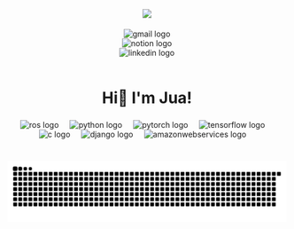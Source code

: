 <!--
![header](https://capsule-render.vercel.app/api?type=waving&color=timeGradient&height=120&animation=fadeIn&section=footer&text=😊&fontAlign=90)
<br/><br/>
-->


<!--
<div align= "center">
<a>Hi! I'm Jua</a>
    <br><br>
	<img src="https://img.shields.io/badge/pytorch-%23EE4C2C.svg?&style=for-the-badge&logo=pytorch&logoColor=white" />	<img src="https://img.shields.io/badge/tensorflow-FF6F00.svg?&style=for-the-badge&logo=tensorflow&logoColor=white" />
    <img src="https://img.shields.io/badge/python-%233776AB.svg?&style=for-the-badge&logo=python&logoColor=white" />
    <img src="https://img.shields.io/badge/ros-22314E.svg?&style=for-the-badge&logo=ros&logoColor=white" /> <img src="https://img.shields.io/badge/C-A8B9CC.svg?&style=for-the-badge&logo=C&logoColor=white" />
<div align="center">
-->


<!--
<div align="center">
  <img src="https://streak-stats.demolab.com?user=maurodesouza&locale=en&mode=daily&theme=dracula&hide_border=false&border_radius=5&order=3" height="150" alt="streak graph"  />
  <img src="https://github-profile-trophy.vercel.app?username=maurodesouza&theme=dracula&column=-1&row=1&margin-w=8&margin-h=8&no-bg=false&no-frame=false&order=4" height="150" alt="trophy graph"  />
</div>
-->

<!--
<picture>
  <source media="(prefers-color-scheme: dark)" srcset="https://raw.githubusercontent.com/maurodesouza/maurodesouza/output/pacman-contribution-graph-dark.svg">
  <source media="(prefers-color-scheme: light)" srcset="https://raw.githubusercontent.com/maurodesouza/maurodesouza/output/pacman-contribution-graph.svg">
  <img alt="pacman contribution graph" src="https://raw.githubusercontent.com/maurodesouza/maurodesouza/output/pacman-contribution-graph.svg">
</picture>
-->


<div align="center">
  <img height="150" src="https://media.giphy.com/media/v1.Y2lkPTc5MGI3NjExbnJ6OHZ1MXoxOXVyc2hodGxoOGJ2NWx6b2cwcXByNndwNTY5NHYzNyZlcD12MV9pbnRlcm5hbF9naWZfYnlfaWQmY3Q9Zw/3o7bu9HvCRRp7MjpT2/giphy.gif"  />
</div>

<img width="12" />

<div align="center">
  <a href="mailto:juachef@gmail.com" style="text-decoration: none;">
    <img src="https://img.shields.io/static/v1?message=Gmail&logo=gmail&label=&color=D14836&logoColor=white&labelColor=&style=for-the-badge" height="25" alt="gmail logo" />
  </a>

  <br>

  <a href="https://boiled-penalty-f99.notion.site/About-JUA-f0dc18a4e0f7471e81cea9eb872c2be7" style="text-decoration: none;">
    <img src="https://img.shields.io/static/v1?message=Notion&logo=notion&label=&color=000000&logoColor=white&labelColor=&style=for-the-badge" height="25" alt="notion logo" />
  </a>

  <br>

  <a href="https://www.linkedin.com/in/jua-han-903a05280/" style="text-decoration: none;">
    <img src="https://img.shields.io/static/v1?message=LinkedIn&logo=linkedin&label=&color=0077B5&logoColor=white&labelColor=&style=for-the-badge" height="25" alt="linkedin logo"  />
  </a>
</div>

<img width="12" />


###

<h1 align="center">Hi👋 I'm Jua!</h1>

###

<div align="center">
  <img src="https://skillicons.dev/icons?i=ros" height="60" alt="ros logo"  />
  <img width="12" />
  <img src="https://skillicons.dev/icons?i=py" height="60" alt="python logo"  />
  <img width="12" />
  <img src="https://skillicons.dev/icons?i=pytorch" height="60" alt="pytorch logo"  />
  <img width="12" />
  <img src="https://skillicons.dev/icons?i=tensorflow" height="60" alt="tensorflow logo"  />
  <img width="12" />
  <img src="https://skillicons.dev/icons?i=c" height="60" alt="c logo"  />
  <img width="12" />
  <img src="https://skillicons.dev/icons?i=django" height="60" alt="django logo"  />
  <img width="12" />
  <img src="https://skillicons.dev/icons?i=aws" height="60" alt="amazonwebservices logo"  />
  <img width="12" />
</div>

###

<br clear="both">

<picture>
  <source media="(prefers-color-scheme: dark)" srcset="https://raw.githubusercontent.com/Claire-art/Claire-art/output/pacman-contribution-graph-dark.svg">
  <source media="(prefers-color-scheme: light)" srcset="https://raw.githubusercontent.com/Claire-art/Claire-art/output/pacman-contribution-graph.svg">
  <img alt="pacman contribution graph" src="https://raw.githubusercontent.com/Claire-art/Claire-art/output/pacman-contribution-graph.svg">
</picture>